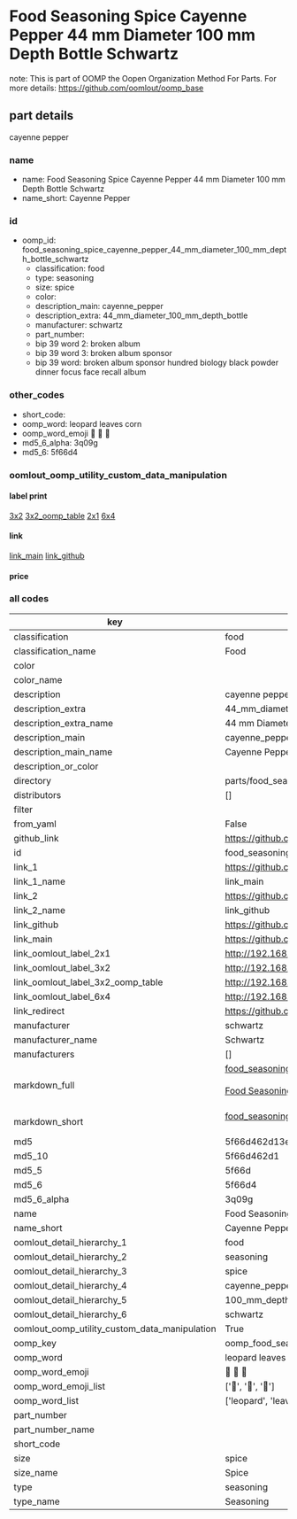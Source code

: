 # Food Seasoning Spice Cayenne Pepper 44 mm Diameter 100 mm Depth Bottle Schwartz  

note: This is part of OOMP the Oopen Organization Method For Parts. For more details: https://github.com/oomlout/oomp_base

##  part details
  



cayenne pepper



### name
* name: Food Seasoning Spice Cayenne Pepper 44 mm Diameter 100 mm Depth Bottle Schwartz
* name_short: Cayenne Pepper
### id
* oomp_id: food_seasoning_spice_cayenne_pepper_44_mm_diameter_100_mm_depth_bottle_schwartz
  * classification: food
  * type: seasoning
  * size: spice
  * color: 
  * description_main: cayenne_pepper
  * description_extra: 44_mm_diameter_100_mm_depth_bottle
  * manufacturer: schwartz
  * part_number: 
  * bip 39 word 2: broken album
  * bip 39 word 3: broken album sponsor
  * bip 39 word: broken album sponsor hundred biology black powder dinner focus face recall album

### other_codes
* short_code: 
* oomp_word: leopard leaves corn
* oomp_word_emoji :leopard: :leaves: :corn:
* md5_6_alpha: 3q09g
* md5_6: 5f66d4






### oomlout_oomp_utility_custom_data_manipulation
#### label print
[3x2](http://192.168.1.245:1112/?label=oomp%203q09g)
[3x2_oomp_table](http://192.168.1.108:1112/?label=oomp%203q09g)
[2x1](http://192.168.1.242:1112/?label=oomp%203q09g)
[6x4](http://192.168.1.55:1112/?label=oomp%203q09g)    

#### link

[link_main](https://github.com/oomlout/oomlout_oomp_version_1_messy/tree/main/parts/food_seasoning_spice_cayenne_pepper_44_mm_diameter_100_mm_depth_bottle_schwartz) [link_github](https://github.com/oomlout/oomlout_oomp_version_1_messy/tree/main/parts/food_seasoning_spice_cayenne_pepper_44_mm_diameter_100_mm_depth_bottle_schwartz)                             

#### price







### all codes 
| key | value |  
| --- | --- |  
| classification | food |  
| classification_name | Food |  
| color |  |  
| color_name |  |  
| description | cayenne pepper |  
| description_extra | 44_mm_diameter_100_mm_depth_bottle |  
| description_extra_name | 44 mm Diameter 100 mm Depth Bottle |  
| description_main | cayenne_pepper |  
| description_main_name | Cayenne Pepper |  
| description_or_color |   |  
| directory | parts/food_seasoning_spice_cayenne_pepper_44_mm_diameter_100_mm_depth_bottle_schwartz |  
| distributors | [] |  
| filter |  |  
| from_yaml | False |  
| github_link | https://github.com/oomlout/oomlout_oomp_part_src/tree/main/parts/food_seasoning_spice_cayenne_pepper_44_mm_diameter_100_mm_depth_bottle_schwartz |  
| id | food_seasoning_spice_cayenne_pepper_44_mm_diameter_100_mm_depth_bottle_schwartz |  
| link_1 | https://github.com/oomlout/oomlout_oomp_version_1_messy/tree/main/parts/food_seasoning_spice_cayenne_pepper_44_mm_diameter_100_mm_depth_bottle_schwartz |  
| link_1_name | link_main |  
| link_2 | https://github.com/oomlout/oomlout_oomp_version_1_messy/tree/main/parts/food_seasoning_spice_cayenne_pepper_44_mm_diameter_100_mm_depth_bottle_schwartz |  
| link_2_name | link_github |  
| link_github | https://github.com/oomlout/oomlout_oomp_version_1_messy/tree/main/parts/food_seasoning_spice_cayenne_pepper_44_mm_diameter_100_mm_depth_bottle_schwartz |  
| link_main | https://github.com/oomlout/oomlout_oomp_version_1_messy/tree/main/parts/food_seasoning_spice_cayenne_pepper_44_mm_diameter_100_mm_depth_bottle_schwartz |  
| link_oomlout_label_2x1 | http://192.168.1.242:1112/?label=oomp%203q09g |  
| link_oomlout_label_3x2 | http://192.168.1.245:1112/?label=oomp%203q09g |  
| link_oomlout_label_3x2_oomp_table | http://192.168.1.108:1112/?label=oomp%203q09g |  
| link_oomlout_label_6x4 | http://192.168.1.55:1112/?label=oomp%203q09g |  
| link_redirect | https://github.com/oomlout/oomlout_oomp_version_1_messy/tree/main/parts/food_seasoning_spice_cayenne_pepper_44_mm_diameter_100_mm_depth_bottle_schwartz |  
| manufacturer | schwartz |  
| manufacturer_name | Schwartz |  
| manufacturers | [] |  
| markdown_full | [food_seasoning_spice_cayenne_pepper_44_mm_diameter_100_mm_depth_bottle_schwartz](none)<br>[](none)<br>[Food Seasoning Spice Cayenne Pepper 44 Mm Diameter 100 Mm Depth Bottle Schwartz](none)<br><br> |  
| markdown_short | [food_seasoning_spice_cayenne_pepper_44_mm_diameter_100_mm_depth_bottle_schwartz](none)<br><br> |  
| md5 | 5f66d462d13e55245b8b36f3a4c178e4 |  
| md5_10 | 5f66d462d1 |  
| md5_5 | 5f66d |  
| md5_6 | 5f66d4 |  
| md5_6_alpha | 3q09g |  
| name | Food Seasoning Spice Cayenne Pepper 44 mm Diameter 100 mm Depth Bottle Schwartz |  
| name_short | Cayenne Pepper |  
| oomlout_detail_hierarchy_1 | food |  
| oomlout_detail_hierarchy_2 | seasoning |  
| oomlout_detail_hierarchy_3 | spice |  
| oomlout_detail_hierarchy_4 | cayenne_pepper |  
| oomlout_detail_hierarchy_5 | 100_mm_depth |  
| oomlout_detail_hierarchy_6 | schwartz |  
| oomlout_oomp_utility_custom_data_manipulation | True |  
| oomp_key | oomp_food_seasoning_spice_cayenne_pepper_44_mm_diameter_100_mm_depth_bottle_schwartz |  
| oomp_word | leopard leaves corn |  
| oomp_word_emoji | :leopard: :leaves: :corn: |  
| oomp_word_emoji_list | [':leopard:', ':leaves:', ':corn:'] |  
| oomp_word_list | ['leopard', 'leaves', 'corn'] |  
| part_number |  |  
| part_number_name |  |  
| short_code |  |  
| size | spice |  
| size_name | Spice |  
| type | seasoning |  
| type_name | Seasoning |  
